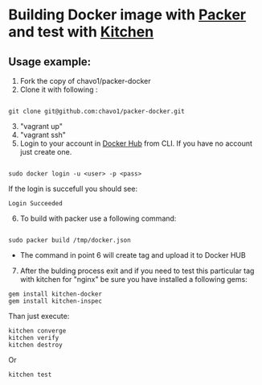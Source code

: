 #  Building Docker image with [Packer](https://www.packer.io/) and test with [Kitchen](https://kitchen.ci/)

## Usage example:

1.  Fork the copy of chavo1/packer-docker
2.  Clone it with following :

```

git clone git@github.com:chavo1/packer-docker.git

```

3. "vagrant up"
4. "vagrant ssh"
5.  Login to your account in [Docker Hub](https://hub.docker.com/) from CLI. If you have no account just create one.

```

sudo docker login -u <user> -p <pass>

```
If the login is succefull you should see:
```
Login Succeeded
```

6. To build with packer use a following command:

```

sudo packer build /tmp/docker.json

```
 - The command in point 6 will create tag and upload it to Docker HUB

7. After the bulding process exit and if you need to test this particular tag with kitchen for "nginx" be sure you have installed a following gems:
 ```
gem install kitchen-docker
gem install kitchen-inspec
 ```
Than just execute:

```
kitchen converge
kitchen verify
kitchen destroy
```
Or

```
kitchen test
```
